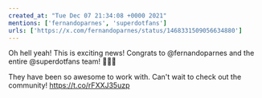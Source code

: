 ```yaml
---
created_at: "Tue Dec 07 21:34:08 +0000 2021"
mentions: ['fernandoparnes', 'superdotfans']
urls: ['https://x.com/fernandoparnes/status/1468331509056634880']
---
```


Oh hell yeah! This is exciting news! Congrats to @fernandoparnes and the entire @superdotfans team! 🥳🥳🥳

They have been so awesome to work with. Can't wait to check out the community! https://t.co/rFXXJ35uzp